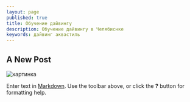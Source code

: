```yaml
---
layout: page
published: true
title: Обучение дайвингу
description: Обучение дайвингу в Челябиснке
keywords: дайвинг аквастиль
---
```



## A New Post

![картинка]({{site.baseurl}}/images/дайвинг/картинка.jpeg)


Enter text in [Markdown](http://daringfireball.net/projects/markdown/). Use the toolbar above, or click the **?** button for formatting help.
